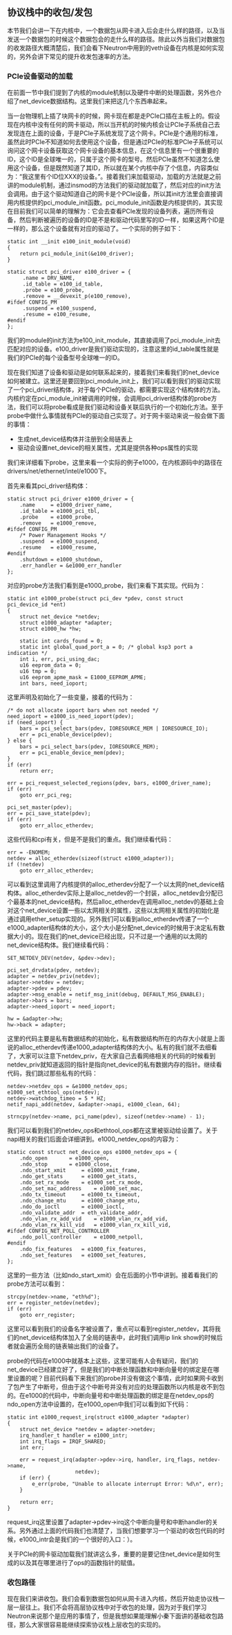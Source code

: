 ## 协议栈中的收包/发包

本节我们会讲一下在内核中，一个数据包从网卡进入后会走什么样的路径，以及当发送一个数据包的时候这个数据包会的走什么样的路径。除此以外当我们对数据包的收发路径大概清楚后，我们会看下Neutron中用到的veth设备在内核是如何实现的，另外会讲下常见的提升收发包速率的方法。


### PCIe设备驱动的加载

在前面一节中我们提到了内核的module机制以及硬件中断的处理函数，另外也介绍了net_device数据结构。这里我们来把这几个东西串起来。

当一台物理机上插了块网卡的时候，网卡现在都是走PCIe口插在主板上的。假设现在内核中没有任何的网卡驱动，所以当开机的时候内核会让PCIe子系统自己去发现连在上面的设备，于是PCIe子系统发现了这个网卡。PCIe是个通用的标准，虽然此时PCIe不知道如何去使用这个设备，但是通过PCIe的标准PCIe子系统可以询问这个网卡设备获取这个网卡设备的基本信息，在这个信息里有一个很重要的ID，这个ID是全球唯一的，只属于这个网卡的型号。然后PCIe虽然不知道怎么使用这个设备，但是既然知道了其ID，所以就在某个内核中存了个信息，内容类似为：“我这里有个ID位XXX的设备。”。接着我们来加载驱动，加载的方法就是之前讲的module机制，通过insmod的方法我们的驱动就加载了，然后对应的init方法会调用。由于这个驱动知道自己的网卡是个PCIe设备，所以其init方法里会直接调用内核提供的pci_module_init函数。pci_module_init函数是内核提供的，其实现在目前我们可以简单的理解为：它会去查看PCIe发现的设备列表，遍历所有设备，然后判断被遍历的设备的ID是不是和驱动代码里写的ID一样，如果这两个ID是一样的，那么这个设备就有对应的驱动了。一个实际的例子如下：

```
static int __init e100_init_module(void)
{
    return pci_module_init(&e100_driver);
}

static struct pci_driver e100_driver = {
     .name = DRV_NAME,
     .id_table = e100_id_table,
     .probe = e100_probe,
     .remove = __devexit_p(e100_remove),
#ifdef CONFIG_PM
     .suspend = e100_suspend,
     .resume = e100_resume,
#endif
};
```

我们的module的init方法为e100_init_module，其直接调用了pci_module_init去匹配对应的设备。e100_driver是我们驱动实现的，注意这里的id_table属性就是我们的PCIe的每个设备型号全球唯一的ID。

现在我们知道了设备和驱动是如何联系起来的，接着我们来看我们的net_device如何被建立。这里还是要回到pci_module_init上，我们可以看到我们的驱动实现了一个pci_driver结构体，对于每个PCIe的驱动，都需要实现这个结构体的方法。内核约定在pci_module_init被调用的时候，会调用pci_driver结构体的probe方法，我们可以将probe看成是我们驱动和设备关联后执行的一个初始化方法。至于probe中做什么事情就有PCIe的驱动自己实现了。对于网卡驱动来说一般会做下面的事情：

* 生成net_device结构体并注册到全局链表上
* 驱动会设置net_device的相关属性，尤其是提供各种ops属性的实现

我们来详细看下probe，这里来看一个实际的例子e1000，在内核源码中的路径在drivers/net/ethernet/intel/e1000下。

首先来看其pci_driver结构体：

```
static struct pci_driver e1000_driver = {
    .name     = e1000_driver_name,
    .id_table = e1000_pci_tbl,
    .probe    = e1000_probe,
    .remove   = e1000_remove,
#ifdef CONFIG_PM
    /* Power Management Hooks */
    .suspend  = e1000_suspend,
    .resume   = e1000_resume,
#endif
    .shutdown = e1000_shutdown,
    .err_handler = &e1000_err_handler
};
```

对应的probe方法我们看到是e1000_probe，我们来看下其实现。代码为：

```
static int e1000_probe(struct pci_dev *pdev, const struct pci_device_id *ent)
{
    struct net_device *netdev;
    struct e1000_adapter *adapter;
    struct e1000_hw *hw;
 
    static int cards_found = 0;
    static int global_quad_port_a = 0; /* global ksp3 port a indication */
    int i, err, pci_using_dac;
    u16 eeprom_data = 0;
    u16 tmp = 0;
    u16 eeprom_apme_mask = E1000_EEPROM_APME;
    int bars, need_ioport;
```

这里声明及初始化了一些变量，接着的代码为：

```
/* do not allocate ioport bars when not needed */
need_ioport = e1000_is_need_ioport(pdev);
if (need_ioport) {
    bars = pci_select_bars(pdev, IORESOURCE_MEM | IORESOURCE_IO);
    err = pci_enable_device(pdev);
} else {
    bars = pci_select_bars(pdev, IORESOURCE_MEM);
    err = pci_enable_device_mem(pdev);
}
if (err)
    return err;
 
err = pci_request_selected_regions(pdev, bars, e1000_driver_name);
if (err)
    goto err_pci_reg;
 
pci_set_master(pdev);
err = pci_save_state(pdev);
if (err)
    goto err_alloc_etherdev;
```

这些代码和cpi有关，但是不是我们的重点。我们继续看代码：

```
err = -ENOMEM;
netdev = alloc_etherdev(sizeof(struct e1000_adapter));
if (!netdev)
    goto err_alloc_etherdev;
```

可以看到这里调用了内核提供的alloc_etherdev分配了一个以太网的net_device结构体。alloc_etherdev实际上是alloc_netdev的一个封装，alloc_netdev会分配已个最基本的net_device结构，然后alloc_etherdev在调用alloc_netdev的基础上会对这个net_device设置一些以太网相关的属性，这些以太网相关属性的初始化是通过调用ether_setup实现的。另外我们可以看到alloc_etherdev传递了一个e1000_adapter结构体的大小，这个大小是分配net_device的时候用于决定私有数据大小的。现在我们的net_device已经出现，只不过是一个通用的以太网的net_device结构体。我们继续看代码：

```
SET_NETDEV_DEV(netdev, &pdev->dev);

pci_set_drvdata(pdev, netdev);
adapter = netdev_priv(netdev);
adapter->netdev = netdev;
adapter->pdev = pdev;
adapter->msg_enable = netif_msg_init(debug, DEFAULT_MSG_ENABLE);
adapter->bars = bars;
adapter->need_ioport = need_ioport;
 
hw = &adapter->hw;
hw->back = adapter;
```

这里的代码主要是私有数据结构的初始化，私有数据结构所在的内存大小就是上面说的alloc_etherdev传递e1000_adapter结构体的大小。私有的我们就不去细看了，大家可以注意下netdev_priv，在大家自己去看网络相关的代码的时候看到netdev_priv就知道返回的指针是指向net_device的私有数据内存的指针。继续看代码，我们跳过那些私有的代码：

```
netdev->netdev_ops = &e1000_netdev_ops;
e1000_set_ethtool_ops(netdev);
netdev->watchdog_timeo = 5 * HZ;
netif_napi_add(netdev, &adapter->napi, e1000_clean, 64);
 
strncpy(netdev->name, pci_name(pdev), sizeof(netdev->name) - 1);
```

我们可以看到我们的netdev_ops和ethtool_ops都在这里被驱动给设置了。关于napi相关的我们后面会详细讲到。e1000_netdev_ops的内容为：

```
static const struct net_device_ops e1000_netdev_ops = {
    .ndo_open       = e1000_open,
    .ndo_stop       = e1000_close,
    .ndo_start_xmit     = e1000_xmit_frame,
    .ndo_get_stats      = e1000_get_stats,
    .ndo_set_rx_mode    = e1000_set_rx_mode,
    .ndo_set_mac_address    = e1000_set_mac,
    .ndo_tx_timeout     = e1000_tx_timeout,
    .ndo_change_mtu     = e1000_change_mtu,
    .ndo_do_ioctl       = e1000_ioctl,
    .ndo_validate_addr  = eth_validate_addr,
    .ndo_vlan_rx_add_vid    = e1000_vlan_rx_add_vid,
    .ndo_vlan_rx_kill_vid   = e1000_vlan_rx_kill_vid,
#ifdef CONFIG_NET_POLL_CONTROLLER
    .ndo_poll_controller    = e1000_netpoll,
#endif
    .ndo_fix_features   = e1000_fix_features,
    .ndo_set_features   = e1000_set_features,
};
```

这里的一些方法（比如ndo_start_xmit）会在后面的小节中讲到。接着看我们的probe方法可以看到：

```
strcpy(netdev->name, "eth%d");
err = register_netdev(netdev);
if (err)
    goto err_register;
```

这里可以看到我们的设备名字被设置了，重点可以看到register_netdev，其将我们的net_device结构体加入了全局的链表中，此时我们调用ip link show的时候后者就会遍历全局的链表输出我们的设备了。

probe的代码在e1000中就基本上这些，这里可能有人会有疑问，我们的net_device已经建立好了，但是我们的中断处理函数和中断向量号的绑定是在哪里设置的呢？目前代码看下来我们的probe并没有做这个事情，此时如果网卡收到了包产生了中断号，但由于这个中断号并没有对应的处理函数所以内核是收不到包的。在e1000的代码中，中断向量号和中断处理函数的绑定是在netdev_ops的ndo_open方法中设置的，在e1000_open中我们可以看到如下代码：

```
static int e1000_request_irq(struct e1000_adapter *adapter)
{
    struct net_device *netdev = adapter->netdev;
    irq_handler_t handler = e1000_intr;
    int irq_flags = IRQF_SHARED;
    int err;
 
    err = request_irq(adapter->pdev->irq, handler, irq_flags, netdev->name,
                      netdev);
    if (err) {
        e_err(probe, "Unable to allocate interrupt Error: %d\n", err);
    }   
 
    return err;
}
```

request_irq这里设置了adapter->pdev->irq这个中断向量号和中断handler的关系。另外通过上面的代码我们也清楚了，当我们想要学习一个驱动的收包代码的时候，e1000_intr会是我们的一个很好的入口：）。

关于PCIe的网卡驱动加载我们就讲这么多，重要的是要记住net_device是如何生成的以及其在哪里进行了ops的函数指针的赋值。


### 收包路径

现在我们来讲收包。我们会看到数据包如何从网卡进入内核，然后开始走协议栈一层一层往上。我们不会将高层协议栈中对于收包的处理，因为对于我们学习Neutron来说那个是应用的事情了，但是我想如果能理解小秦下面讲的基础收包路径，那么大家很容易能继续探索协议栈上层收包的实现的。

